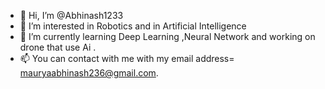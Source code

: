- 👋 Hi, I’m @Abhinash1233
- 👀 I’m interested in Robotics and in Artificial Intelligence
- 🌱 I’m currently learning Deep Learning ,Neural Network and working on drone that use Ai .
- 📫 You can contact with me with my email address= mauryaabhinash236@gmail.com.
<!---
Abhinash1233/Abhinash1233 is a ✨ special ✨ repository because its `README.md` (this file) appears on your GitHub profile.
You can click the Preview link to take a look at your changes.
--->
